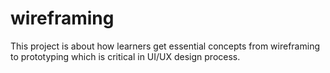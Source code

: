 # wireframing
This project is about how learners get essential concepts from wireframing to prototyping which is critical in UI/UX design process.
